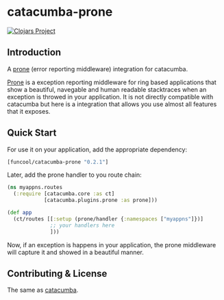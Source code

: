 # catacumba-prone #

[![Clojars Project](http://clojars.org/funcool/catacumba-prone/latest-version.svg)](http://clojars.org/funcool/catacumba-prone)


## Introduction ##

A [prone][1] (error reporting middleware) integration
for catacumba.

[Prone][1] is a exception reporting middleware for ring based applications that
show a beautiful, navegable and human readable stacktraces when an exception is
throwed in your application. It is not directly compatible with catacumba but
here is a integration that allows you use almost all features that it exposes.


## Quick Start ##

For use it on your application, add the appropriate dependency:

```clojure
[funcool/catacumba-prone "0.2.1"]
```

Later, add the prone handler to you route chain:

```clojure
(ns myappns.routes
  (:require [catacumba.core :as ct]
            [catacumba.plugins.prone :as prone]))

(def app
  (ct/routes [[:setup (prone/handler {:namespaces ["myappns"]})]
              ;; your handlers here
              ]))
```

Now, if an exception is happens in your application, the prone middleware will
capture it and showed in a beautiful manner.


## Contributing & License ##

The same as [catacumba][2].


[1]: https://github.com/magnars/prone
[2]: https://funcool.github.io/catacumba/latest/#developers-guide

